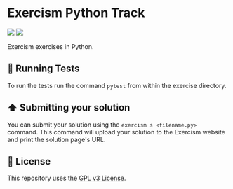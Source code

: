 # Exercism Python Track

<p align="left">
    <a href="https://exercism.org/" alt="Exercism v3">
        <img src="https://img.shields.io/badge/Exercism-v3-blueviolet" /></a>
    <a href="#" alt="License GPL">
          <img src="https://img.shields.io/badge/License-GPL-green" /></a>
</p>

Exercism exercises in Python.

## 🧪 Running Tests

To run the tests run the command `pytest` from within the exercise directory.

## ⬆️ Submitting your solution

You can submit your solution using the `exercism s <filename.py>` command.
This command will upload your solution to the Exercism website and print the solution page's URL.

## 📝 License

This repository uses the [GPL v3 License](/LICENSE).
